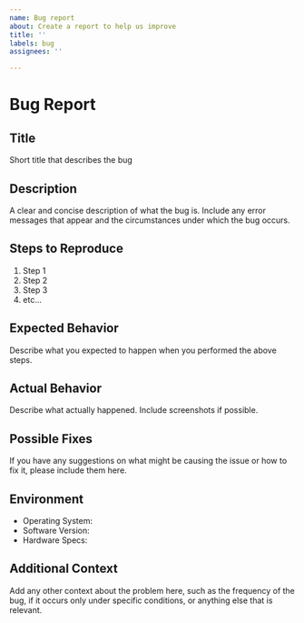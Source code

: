 ```yaml
---
name: Bug report
about: Create a report to help us improve
title: ''
labels: bug
assignees: ''

---
```


# Bug Report

## Title
Short title that describes the bug

## Description
A clear and concise description of what the bug is. Include any error messages that appear and the circumstances under which the bug occurs.

## Steps to Reproduce
1. Step 1
2. Step 2
3. Step 3
4. etc...

## Expected Behavior
Describe what you expected to happen when you performed the above steps.

## Actual Behavior
Describe what actually happened. Include screenshots if possible.

## Possible Fixes
If you have any suggestions on what might be causing the issue or how to fix it, please include them here.

## Environment
- Operating System:
- Software Version:
- Hardware Specs:

## Additional Context
Add any other context about the problem here, such as the frequency of the bug, if it occurs only under specific conditions, or anything else that is relevant.
